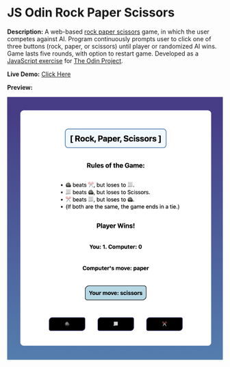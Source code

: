 # JS Odin Rock Paper Scissors
  
**Description:** A web-based [rock paper scissors](https://en.wikipedia.org/wiki/Rock_paper_scissors) game, in which the user competes against AI. Program continuously prompts user to click one of three buttons (rock, paper, or scissors) until player or randomized AI wins. Game lasts five rounds, with option to restart game. Developed as a [JavaScript exercise](https://www.theodinproject.com/lessons/foundations-rock-paper-scissors) for [The Odin Project](https://www.theodinproject.com/).
  
**Live Demo:** [Click Here](https://chaseofthejungle.github.io/js-odin-rock-paper-scissors/app/)  
  
**Preview:**  
  
![JS Odin Rock Paper Scissors Gameplay](https://github.com/chaseofthejungle/js-odin-rock-paper-scissors/blob/main/odinrpsdemo.png "JS Odin Rock Paper Scissors Preview")
